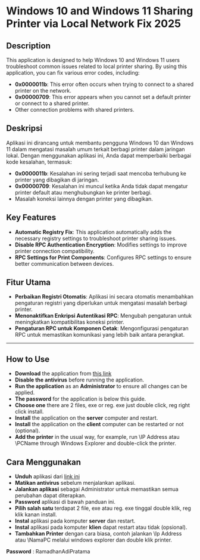 # Windows 10 and Windows 11 Sharing Printer via Local Network Fix 2025  

## Description  

This application is designed to help Windows 10 and Windows 11 users troubleshoot common issues related to local printer sharing. By using this application, you can fix various error codes, including:  

- **0x0000011b**: This error often occurs when trying to connect to a shared printer on the network.  
- **0x00000709**: This error appears when you cannot set a default printer or connect to a shared printer.  
- Other connection problems with shared printers.  

## Deskripsi  

Aplikasi ini dirancang untuk membantu pengguna Windows 10 dan Windows 11 dalam mengatasi masalah umum terkait berbagi printer dalam jaringan lokal. Dengan menggunakan aplikasi ini, Anda dapat memperbaiki berbagai kode kesalahan, termasuk:  

- **0x0000011b**: Kesalahan ini sering terjadi saat mencoba terhubung ke printer yang dibagikan di jaringan.  
- **0x00000709**: Kesalahan ini muncul ketika Anda tidak dapat mengatur printer default atau menghubungkan ke printer berbagi.  
- Masalah koneksi lainnya dengan printer yang dibagikan.  

## Key Features  

- **Automatic Registry Fix**: This application automatically adds the necessary registry settings to troubleshoot printer sharing issues.  
- **Disable RPC Authentication Encryption**: Modifies settings to improve printer connection compatibility.  
- **RPC Settings for Print Components**: Configures RPC settings to ensure better communication between devices.  

## Fitur Utama  

- **Perbaikan Registri Otomatis**: Aplikasi ini secara otomatis menambahkan pengaturan registri yang diperlukan untuk mengatasi masalah berbagi printer.  
- **Menonaktifkan Enkripsi Autentikasi RPC**: Mengubah pengaturan untuk meningkatkan kompatibilitas koneksi printer.  
- **Pengaturan RPC untuk Komponen Cetak**: Mengonfigurasi pengaturan RPC untuk memastikan komunikasi yang lebih baik antara perangkat.  

---  

## How to Use
- **Download** the application from [this link](https://github.com/enyongapangerti/Win10-11SharingPrinterLocalNetworkFix2025/releases/tag/PrintProblem)  
- **Disable the antivirus** before running the application.
- **Run the application** as an **Administrator** to ensure all changes can be applied.
- **The password** for the application is below this guide.
- **Choose one** there are 2 files, exe or reg. exe just double click, reg right click install.
- **Install** the application on the **server** computer and restart.
- **Install** the application on the **client** computer can be restarted or not (optional).
- **Add the printer** in the usual way, for example, run \\IP Address atau \\PCName through Windows Explorer and double-click the printer.

## Cara Menggunakan
- **Unduh** aplikasi dari [link ini](https://github.com/enyongapangerti/Win10-11SharingPrinterLocalNetworkFix2025/releases/tag/PrintProblem) 
- **Matikan antivirus** sebelum menjalankan aplikasi.
- **Jalankan aplikasi** sebagai Administrator untuk memastikan semua perubahan dapat diterapkan.
- **Password** aplikasi di bawah panduan ini.
- **Pilih salah satu** terdapat 2 file, exe atau reg. exe tinggal double klik, reg klik kanan install.
- **Instal** aplikasi pada komputer **server** dan restart.
- **Instal** aplikasi pada komputer **klien** dapat restart atau tidak (opsional).
- **Tambahkan Printer** dengan cara biasa, contoh jalankan \\Ip Address atau \\NamaPC melalui windows explorer dan double klik printer. 

**Password** : RamadhanAdiPratama
